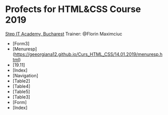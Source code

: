# Profects for HTML&CSS Course 2019
[Step IT Academy, Bucharest](https://itstep.ro/)
Trainer: @Florin Maximciuc
* [Form3]
* [Menuresp] (https://geeorgiana12.github.io/Curs_HTML_CSS/14.01.2019/menuresp.html)
* [19.11]
* [Index]
* [Navigation]
* [Table2]
* [Table4]
* [Table5]
* [Table3]
* [Form]
* [Index]
